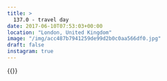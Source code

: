 ```yaml
---
title: >
  137.0 - travel day
date: 2017-06-10T07:53:03+00:00
location: "London, United Kingdom"
image: "/img/acc487b7941259de99d2b0c0aa566df0.jpg"
draft: false
instagram: true
---
```


{{<photo src="/img/acc487b7941259de99d2b0c0aa566df0.jpg">}}
